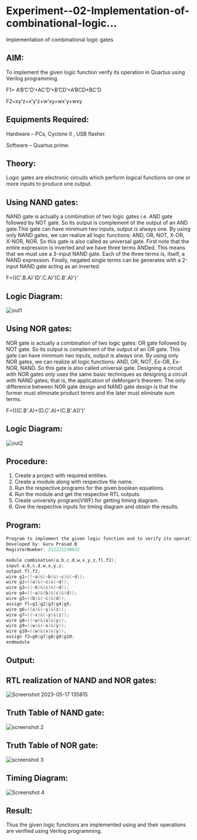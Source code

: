 # Experiment--02-Implementation-of-combinational-logic...

Implementation of combinational logic gates
 
## AIM:

To implement the given logic function verify its operation in Quartus using Verilog programming.

F1= A’B’C’D’+AC’D’+B’CD’+A’BCD+BC’D

F2=xy’z+x’y’z+w’xy+wx’y+wxy
 
## Equipments Required:

Hardware – PCs, Cyclone II , USB flasher.

Software – Quartus prime.

## Theory:
 
Logic gates are electronic circuits which perform logical functions on one or more inputs to produce one output.

## Using NAND gates:

NAND gate is actually a combination of two logic gates i.e. AND gate followed by NOT gate. So its output is complement of the output of an AND gate.This gate can have minimum two inputs, output is always one. By using only NAND gates, we can realize all logic functions: AND, OR, NOT, X-OR, X-NOR, NOR. So this gate is also called as universal gate. First note that the entire expression is inverted and we have three terms ANDed. This means that we must use a 3-input NAND gate. Each of the three terms is, itself, a NAND expression. Finally, negated single terms can be generates with a 2-input NAND gate acting as an inverted.

F=((C'.B.A)'(D'.C.A)'(C.B'.A)')'

## Logic Diagram:

![out1](https://user-images.githubusercontent.com/93427534/234936628-83a6ce0f-99e9-487f-825f-f1d5b826b8d1.png)

## Using NOR gates:

NOR gate is actually a combination of two logic gates: OR gate followed by NOT gate. So its output is complement of the output of an OR gate. This gate can have minimum two inputs, output is always one. By using only NOR gates, we can realize all logic functions: AND, OR, NOT, Ex-OR, Ex-NOR, NAND. So this gate is also called universal gate. Designing a circuit with NOR gates only uses the same basic techniques as designing a circuit with NAND gates; that is, the application of deMorgan’s theorem. The only difference between NOR gate design and NAND gate design is that the former must eliminate product terms and the later must eliminate sum terms.

F=(((C.B'.A)+(D.C'.A)+(C.B'.A))')'

## Logic Diagram:

![out2](https://user-images.githubusercontent.com/93427534/234947763-464e19ba-ba01-4d69-a228-c93e441b138c.png)

## Procedure:

1) Create a project with required entities.
2) Create a module along with respective file name.
3) Run the respective programs for the given boolean equations.
4) Run the module and get the respective RTL outputs.
5) Create university program(VWF) for getting timing diagram.
6) Give the respective inputs for timing diagram and obtain the results.

## Program:

```c
Program to implement the given logic function and to verify its operations in quartus using Verilog programming.
Developed by: Guru Prasad.B
RegisterNumber: 212221230032

module combination(a,b,c,d,w,x,y,z,fl,f2);
input a,b,c,d,w,x,y,z;
output fl,f2;
wire g1=((~a)&(~b)&(~c)&(~d)); 
wire g2=((a)&(~c)&(~d));
wire g3=((~b)&(c)&(~d));
wire g4=((~a)&(b)&(c)&(d)); 
wire g5=((b)&(~c)&(d));
assign fl=g1|g2|g3|g4|g5; 
wire g6=((x)&(~y)&(z));
wire g7=((~x)&(~y)&(z));
wire g8=((~w)&(x)&(y)); 
wire g9=((w)&(~x)&(y));
wire g10=((w)&(x)&(y)); 
assign f2=g6|g7|g8|g9|g10;
endmodule

```

## Output:

## RTL realization of NAND and NOR gates:

![Screenshot 2023-05-17 135815](https://github.com/Guruprasad21002001/Experiment--04-Implementation-of-combinational-logic-using-universal-gates/assets/95342910/5df2e29c-367e-4508-884b-65db4d1fbc96)


## Truth Table of NAND gate:

![screenshot 2](https://github.com/Guruprasad21002001/Experiment--04-Implementation-of-combinational-logic-using-universal-gates/assets/95342910/a3047f1c-3c56-41f8-9875-7ca1ca2c3125)


## Truth Table of NOR gate:

![screenshot 3](https://github.com/Guruprasad21002001/Experiment--04-Implementation-of-combinational-logic-using-universal-gates/assets/95342910/f0d9551b-9da7-48eb-94c7-6f406e7ab689)


## Timing Diagram:

![Screenshot 4](https://github.com/Guruprasad21002001/Experiment--04-Implementation-of-combinational-logic-using-universal-gates/assets/95342910/1e3d5126-9c6b-4ca7-8442-375d19899962)



## Result:

Thus the given logic functions are implemented using  and their operations are verified using Verilog programming.

